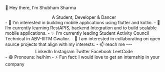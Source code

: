 👋 Hey there, I'm Shubham Sharma 
<center>A Student, Developer & Dancer</center>
- 👀 I’m interested in building mobile applications using flutter and kotlin.
- 🌱 I’m currently learning RestAPIS, backend Integration and to build scalable mobile applications.
- ✨ I'm currently leading Student Activity Council Technical in ABV-IIITM Gwalior.
- 💞️ I am interested in collaborating on open source projects that align with my interests.
- 📫 reach me  --- 
<center> <span> LinkedIn </span><span> Instagram </span><span> Twitter </span><span> Facebook </span><span> LeetCode </span></center>
- 😄 Pronouns: he/him
- ⚡ Fun fact: I would love to get an internship in your company

<!---
28Shubh05/28Shubh05 is a ✨ special ✨ repository because its `README.md` (this file) appears on your GitHub profile.
You can click the Preview link to take a look at your changes.
--->
